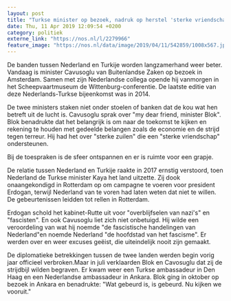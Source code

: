 ```yaml
---
layout: post
title: "Turkse minister op bezoek, nadruk op herstel 'sterke vriendschap'"
date: Thu, 11 Apr 2019 12:09:54 +0200
category: politiek
externe_link: "https://nos.nl/l/2279966"
feature_image: "https://nos.nl/data/image/2019/04/11/542859/1008x567.jpg"
---
```


<p>De banden tussen Nederland en Turkije worden langzamerhand weer beter. Vandaag is minister Cavusoglu van Buitenlandse Zaken op bezoek in Amsterdam. Samen met zijn Nederlandse collega opende hij vanmorgen in het Scheepvaartmuseum de Wittenburg-conferentie. De laatste editie van deze Nederlands-Turkse bijeenkomst was in 2014.</p>
<p>De twee ministers staken niet onder stoelen of banken dat de kou wat hen betreft uit de lucht is. Cavusoglu sprak over "my dear friend, minister Blok". Blok benadrukte dat het belangrijk is om naar de toekomst te kijken en rekening te houden met gedeelde belangen zoals de economie en de strijd tegen terreur. Hij had het over "sterke zuilen" die een "sterke vriendschap" ondersteunen.</p>
<p>Bij de toespraken is de sfeer ontspannen en er is ruimte voor een grapje.</p>
<p>De relatie tussen Nederland en Turkije raakte in 2017 ernstig verstoord, toen Nederland de Turkse minister Kaya het land uitzette. Zij dook onaangekondigd in Rotterdam op om campagne te voeren voor president Erdogan, terwijl Nederland van te voren had laten weten dat niet te willen. De gebeurtenissen leidden tot rellen in Rotterdam.</p>
<p>Erdogan schold het kabinet-Rutte uit voor "overblijfselen van nazi's" en "fascisten". En ook Cavusoglu liet zich niet onbetuigd. Hij wilde een veroordeling van wat hij noemde "de fascistische handelingen van Nederland"en noemde Nederland "de hoofdstad van het fascisme". Er werden over en weer excuses geëist, die uiteindelijk nooit zijn gemaakt.</p>
<p>De diplomatieke betrekkingen tussen de twee landen werden begin vorig jaar officieel verbroken.Maar in juli verklaarden Blok en Cavosuglu dat zij de strijdbijl wilden begraven. Er kwam weer een Turkse ambassadeur in Den Haag en een Nederlandse ambassadeur in Ankara. Blok ging in oktober op bezoek in Ankara en benadrukte: "Wat gebeurd is, is gebeurd. Nu kijken we vooruit."</p>
